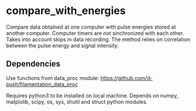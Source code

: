 # compare_with_energies

Compare data obtained at one computer with pulse energies stored at another computer. Computer timers are not sinchronized with each other. 
Takes into account skips in data recording.
The method relies on correlation between the pulse energy and signal intensity.

## Dependencies
Use functions from data_proc module: https://github.com/d-push/filamentation_data_proc

Requires python3 to be installed on local machine. Depends on numpy, matplolib, scipy, os, sys, shutil and struct python modules.

